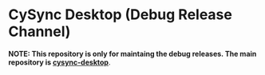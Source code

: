 # CySync Desktop (Debug Release Channel)

**NOTE: This repository is only for maintaing the debug releases. The main repository is [cysync-desktop](https://github.com/Cypherock/cysync-desktop)**.
